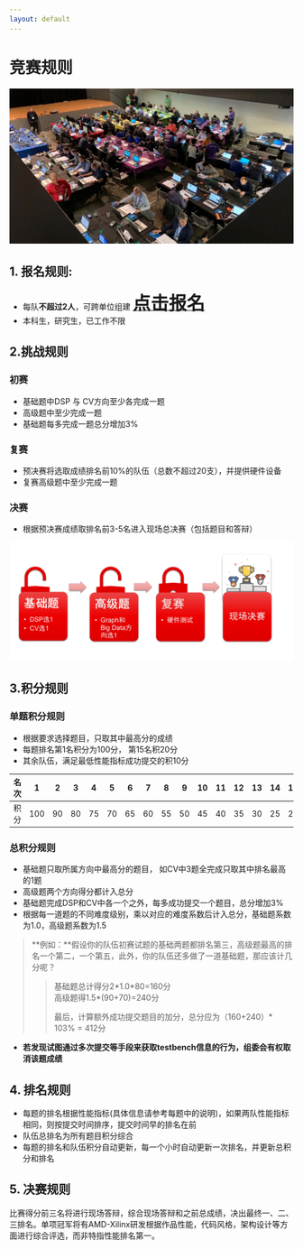 ```yaml
---
layout: default
---
```


# 竞赛规则
![](./images/cover.jpg)

## **1. 报名规则**: 
+ 每队**不超过2人**，可跨单位组建
<a href="http://118.31.189.183:8008/"><font size="6" ><strong>点击报名</strong></font></a>
+ 本科生，研究生，已工作不限  
  
## **2.挑战规则**

### 初赛
+ 基础题中DSP 与 CV方向至少各完成一题
+ 高级题中至少完成一题
+ 基础题每多完成一题总分增加3%


### 复赛

+ 预决赛将选取成绩排名前10%的队伍（总数不超过20支），并提供硬件设备
+ 复赛高级题中至少完成一题

### 决赛
+ 根据预决赛成绩取排名前3-5名进入现场总决赛（包括题目和答辩）

![](./images/feature.jpg)
  

## **3.积分规则**


### 单题积分规则

+ 根据要求选择题目，只取其中最高分的成绩
+ 每题排名第1名积分为100分， 第15名积20分
+ 其余队伍，满足最低性能指标成功提交的积10分


| 名次 | 1 | 2 | 3 | 4 | 5 |6 | 7 | 8 | 9 | 10 | 11 | 12 | 13 | 14 | 15 | 提交 |
|:---:|:--:|:--:|:--:|:--:|:--:|:--:|:--:|:--:|:--:|:--:|:--:|:--:|:--:|:--:|:--:|:--:|
| 积分 | 100 | 90 | 80 | 75 | 70 | 65 | 60 | 55 | 50 | 45 | 40 | 35 | 30 | 25 | 20 | 10 |

### 总积分规则

+ 基础题只取所属方向中最高分的题目， 如CV中3题全完成只取其中排名最高的1题
+ 高级题两个方向得分都计入总分
+ 基础题完成DSP和CV中各一个之外，每多成功提交一个题目，总分增加3%
+ 根据每一道题的不同难度级别，乘以对应的难度系数后计入总分，基础题系数为1.0，高级题系数为1.5


> **例如：**假设你的队伍初赛试题的基础两题都排名第三，高级题最高的排名一个第二，一个第五，此外，你的队伍还多做了一道基础题，那应该计几分呢？
> > 基础题总计得分2\*1.0\*80=160分  
> > 高级题得1.5\*(90+70)=240分  
> >
> > 最后，计算额外成功提交题目的加分，总分应为（160+240）\* 103% = 412分

+ **若发现试图通过多次提交等手段来获取testbench信息的行为，组委会有权取消该题成绩**


## **4. 排名规则**
+ 每题的排名根据性能指标(具体信息请参考每题中的说明)，如果两队性能指标相同，则按提交时间排序，提交时间早的排名在前
+ 队伍总排名为所有题目积分综合
+ 每题的排名和队伍积分自动更新，每一个小时自动更新一次排名，并更新总积分和排名

## **5. 决赛规则**  

比赛得分前三名将进行现场答辩，综合现场答辩和之前总成绩，决出最终一、二、三排名。单项冠军将有AMD-Xilinx研发根据作品性能，代码风格，架构设计等方面进行综合评选，而非特指性能排名第一。

 
